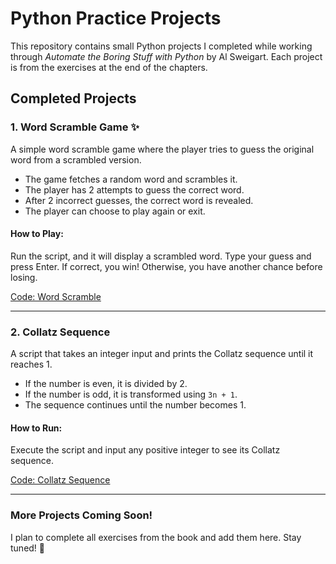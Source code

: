 # Python Practice Projects

This repository contains small Python projects I completed while working through *Automate the Boring Stuff with Python* by Al Sweigart. Each project is from the exercises at the end of the chapters.

## Completed Projects

### 1. Word Scramble Game ✨
A simple word scramble game where the player tries to guess the original word from a scrambled version.

- The game fetches a random word and scrambles it.
- The player has 2 attempts to guess the correct word.
- After 2 incorrect guesses, the correct word is revealed.
- The player can choose to play again or exit.

#### How to Play:
Run the script, and it will display a scrambled word. Type your guess and press Enter. If correct, you win! Otherwise, you have another chance before losing.

[Code: Word Scramble](./Scramble.py)

---

### 2. Collatz Sequence
A script that takes an integer input and prints the Collatz sequence until it reaches 1.

- If the number is even, it is divided by 2.
- If the number is odd, it is transformed using `3n + 1`.
- The sequence continues until the number becomes 1.

#### How to Run:
Execute the script and input any positive integer to see its Collatz sequence.

[Code: Collatz Sequence](./collatz.py)

---

### More Projects Coming Soon!
I plan to complete all exercises from the book and add them here. Stay tuned! 🚀


